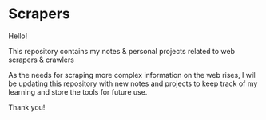# Scrapers
Hello!

This repository contains my notes & personal projects related to web scrapers & crawlers

As the needs for scraping more complex information on the web rises, I will be updating this repository with new notes and projects to keep track of my learning and store the tools for future use.

Thank you!
